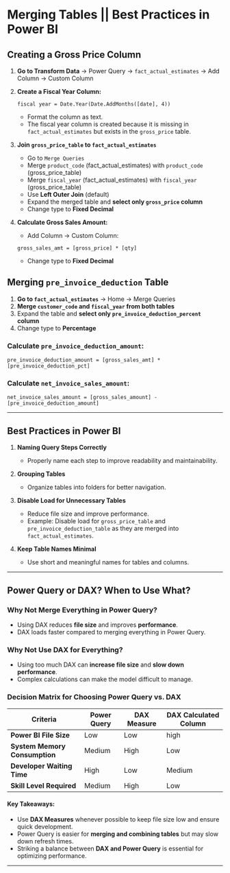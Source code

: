 # Merging Tables || Best Practices in Power BI

## Creating a Gross Price Column

1. **Go to Transform Data** → Power Query → `fact_actual_estimates` → Add Column → Custom Column
2. **Create a Fiscal Year Column:**
   ```
   fiscal year = Date.Year(Date.AddMonths([date], 4))
   ```
   - Format the column as text.
   - The fiscal year column is created because it is missing in `fact_actual_estimates` but exists in the `gross_price` table.

3. **Join `gross_price_table` to `fact_actual_estimates`**
   - Go to `Merge Queries`
   - Merge `product_code` (fact_actual_estimates) with `product_code` (gross_price_table)
   - Merge `fiscal_year` (fact_actual_estimates) with `fiscal_year` (gross_price_table)
   - Use **Left Outer Join** (default)
   - Expand the merged table and **select only `gross_price` column**
   - Change type to **Fixed Decimal**

4. **Calculate Gross Sales Amount:**
   - Add Column → Custom Column:
   ```
   gross_sales_amt = [gross_price] * [qty]
   ```
   - Change type to **Fixed Decimal**

## Merging `pre_invoice_deduction` Table

1. **Go to `fact_actual_estimates`** → Home → Merge Queries
2. **Merge `customer_code` and `fiscal_year` from both tables**
3. Expand the table and **select only `pre_invoice_deduction_percent` column**
4. Change type to **Percentage**

### Calculate `pre_invoice_deduction_amount`:
```
pre_invoice_deduction_amount = [gross_sales_amt] * [pre_invoice_deduction_pct]
```

### Calculate `net_invoice_sales_amount`:
``` 
net_invoice_sales_amount = [gross_sales_amount] - [pre_invoice_deduction_amount]
```

---
## Best Practices in Power BI

1. **Naming Query Steps Correctly**
   - Properly name each step to improve readability and maintainability.

2. **Grouping Tables**
   - Organize tables into folders for better navigation.

3. **Disable Load for Unnecessary Tables**
   - Reduce file size and improve performance.
   - Example: Disable load for `gross_price_table` and `pre_invoice_deduction_table` as they are merged into `fact_actual_estimates`.

4. **Keep Table Names Minimal**
   - Use short and meaningful names for tables and columns.

---
## Power Query or DAX? When to Use What?

### Why Not Merge Everything in Power Query?
- Using DAX reduces **file size** and improves **performance**.
- DAX loads faster compared to merging everything in Power Query.

### Why Not Use DAX for Everything?
- Using too much DAX can **increase file size** and **slow down performance**.
- Complex calculations can make the model difficult to manage.

### Decision Matrix for Choosing Power Query vs. DAX

| Criteria | Power Query | DAX Measure | DAX Calculated Column |
|----------|------------|-------------|----------------------|
| **Power BI File Size** | Low | Low | high |
| **System Memory Consumption** | Medium | High | Low |
| **Developer Waiting Time** | High | Low | Medium |
| **Skill Level Required** | Medium | High | Low |

#### Key Takeaways:
- Use **DAX Measures** whenever possible to keep file size low and ensure quick development.
- Power Query is easier for **merging and combining tables** but may slow down refresh times.
- Striking a balance between **DAX and Power Query** is essential for optimizing performance.

---


